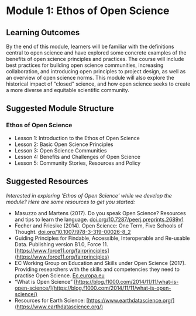 
# Module 1: Ethos of Open Science

## Learning Outcomes
By the end of this module, learners will be familiar with the definitions central to open science and have explored some concrete examples of the benefits of open science principles and practices. The course will include best practices for building open science communities, increasing collaboration, and introducing open principles to project design, as well as an overview of open science norms. This module will also explore the historical impact of “closed” science, and how open science seeks to create a more diverse and equitable scientific community.

## Suggested Module Structure
### Ethos of Open Science
* Lesson 1: Introduction to the Ethos of Open Science
* Lesson 2: Basic Open Science Principles
* Lesson 3: Open Science Communities
* Lesson 4: Benefits and Challenges of Open Science
* Lesson 5: Community Stories, Resources and Policy

## Suggested Resources
*Interested in exploring 'Ethos of Open Science' while we develop the module? Here are some resources to get you started:*
* Masuzzo and Martens (2017). Do you speak Open Science? Resources and tips to learn the language. [doi.org/10.7287/peerj.preprints.2689v1](https://peerj.com/preprints/2689v1/) 
* Fecher and Friesike (2014). Open Science: One Term, Five Schools of Thought. [doi.org/10.1007/978-3-319-00026-8_2](https://link.springer.com/chapter/10.1007/978-3-319-00026-8_2)
* Guiding Principles for Findable, Accessible, Interoperable and Re-usable Data. Publishing version B1.0, Force 11. [https://www.force11.org/fairprinciples](https://www.force11.org/fairprinciples)    
* EC Working Group on Education and Skills under Open Science (2017). Providing researchers with the skills and competencies they need to practise Open Science. [Ec.europa.eu](https://ec.europa.eu/research/openscience/index.cfm?pg=skills_wg)
* “What is Open Science” [https://blog.f1000.com/2014/11/11/what-is-open-science/](https://blog.f1000.com/2014/11/11/what-is-open-science/) 
* Resources for Earth Science: [https://www.earthdatascience.org/](https://www.earthdatascience.org/) 
